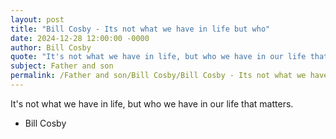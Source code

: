 ```yaml
---
layout: post
title: "Bill Cosby - Its not what we have in life but who"
date: 2024-12-28 12:00:00 -0000
author: Bill Cosby
quote: "It's not what we have in life, but who we have in our life that matters."
subject: Father and son
permalink: /Father and son/Bill Cosby/Bill Cosby - Its not what we have in life but who
---
```


It's not what we have in life, but who we have in our life that matters.

- Bill Cosby
